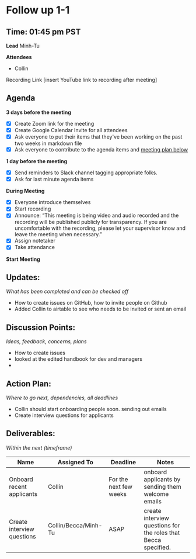 # Follow up 1-1

## Time: 01:45 pm PST

**Lead**
Minh-Tu

**Attendees**

* Collin

Recording Link
[insert YouTube link to recording after meeting]

## Agenda

**3 days before the meeting**

- [x] Create Zoom link for the meeting
- [x] Create Google Calendar Invite for all attendees
- [x] Ask everyone to put their items that they've been working on the past two weeks in markdown file
- [x] Ask everyone to contribute to the agenda items and [meeting plan below](https://github.com/shreyagupta98/people/blob/master/meeting_template.md#updates)

**1 day before the meeting**

- [x] Send reminders to Slack channel tagging appropriate folks. 
- [x] Ask for last minute agenda items

**During Meeting**

- [x] Everyone introduce themselves
- [x] Start recording
- [x] Announce:
  “This meeting is being video and audio recorded and the recording will be published publicly for transparency. If you are uncomfortable with the recording, please let your supervisor know and leave the meeting when necessary.”
- [x] Assign notetaker
- [x] Take attendance

**Start Meeting**

## Updates:

*What has been completed and can be checked off*

* How to create issues on GitHub, how to invite people on Github
* Added Collin to airtable to see who needs to be invited or sent an email

## Discussion Points:

*Ideas, feedback, concerns, plans*

* How to create issues
* looked at the edited handbook for dev and managers
* 

## Action Plan:

*Where to go next, dependencies, all deadlines*

* Collin should start onboarding people soon. sending out emails
* Create interview questions for applicants

## Deliverables:

*Within the next (timeframe)*

| Name                       | Assigned To          | Deadline               | Notes                                                        |
| -------------------------- | -------------------- | ---------------------- | ------------------------------------------------------------ |
| Onboard recent applicants  | Collin               | For the next few weeks | onboard applicants by sending them welcome emails            |
| Create interview questions | Collin/Becca/Minh-Tu | ASAP                   | create interview questions for the roles that Becca specified. |


